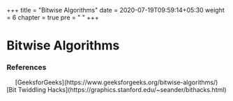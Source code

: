 +++
title = "Bitwise Algorithms"
date =  2020-07-19T09:59:14+05:30
weight = 6
chapter = true
pre = "<i class='fas fa-microchip'></i> "
+++

# Bitwise Algorithms

### References

<center>[GeeksforGeeks](https://www.geeksforgeeks.org/bitwise-algorithms/)</center>
<center>[Bit Twiddling Hacks](https://graphics.stanford.edu/~seander/bithacks.html)</center>
